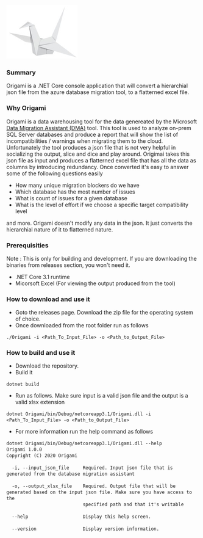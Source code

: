 ![An origami image](https://github.com/soundarmoorthy/origami/blob/master/origami.jpg?raw=true&sanitize=true)

### Summary
Origami is a .NET Core console application that will convert a hierarchial json file from the azure database migration tool, to a flatterned excel file.



### Why Origami
Origami is a data warehousing tool for the data genereated by the Microsoft [Data Migration Assistant (DMA)](https://docs.microsoft.com/en-us/sql/dma/dma-overview?view=sql-server-ver15) tool. This tool is used to analyze on-prem SQL Server databases and produce a report that will show the list of incompatibilities / warnings when migrating them to the cloud. Unfortunately the tool produces a json file that is not very helpful in socializing the output, slice and dice and play around. Origimai takes this json file as input and produces a flatterned excel file that has all the data as columns by introducing redundancy. Once converted it's easy to answer some of the following questions easily
* How many unique migration blockers do we have 
* Which database has the most number of issues 
* What is count of issues for a given database
* What is the level of effort if we choose a specific target compatibility level 

and more. Origami doesn't modify any data in the json. It just converts the hierarchial nature of it to flatterned nature. 

### Prerequisities
Note : This is only for building and development. If you are downloading the binaries from releases section, you won't need it.
* .NET Core 3.1 runtime
* Micorsoft Excel (For viewing the output produced from the tool)

### How to download and use it 
* Goto the releases page. Download the zip file for the operating system of choice.
* Once downloaded from the root folder run as follows 
```
./Origami -i <Path_To_Input_File> -o <Path_to_Output_File>
```

### How to build and use it
* Download the repository. 
* Build it 
```
dotnet build
```
* Run as follows. Make sure input is a valid json file and the output is a valid xlsx extension
```
dotnet Origami/bin/Debug/netcoreapp3.1/Origami.dll -i <Path_To_Input_File> -o <Path_to_Output_File>
```

* For more information run the help command as follows
```
dotnet Origami/bin/Debug/netcoreapp3.1/Origami.dll --help
Origami 1.0.0
Copyright (C) 2020 Origami

  -i, --input_json_file     Required. Input json file that is generated from the database migration assistant

  -o, --output_xlsx_file    Required. Output file that will be generated based on the input json file. Make sure you have access to the
                            specified path and that it's writable

  --help                    Display this help screen.

  --version                 Display version information.
```
